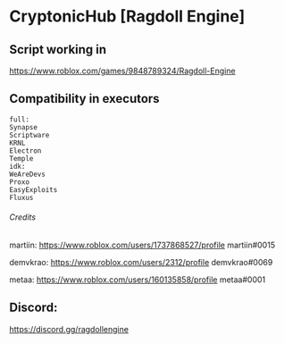 # CryptonicHub [Ragdoll Engine]

## Script working in
https://www.roblox.com/games/9848789324/Ragdoll-Engine

## Compatibility in executors

```
full:
Synapse
Scriptware
KRNL
Electron
Temple
idk:
WeAreDevs
Proxo
EasyExploits
Fluxus
```
###### Credits
martiin:
https://www.roblox.com/users/1737868527/profile
martiin#0015

demvkrao:
https://www.roblox.com/users/2312/profile
demvkrao#0069

metaa:
https://www.roblox.com/users/160135858/profile
metaa#0001

## Discord:

https://discord.gg/ragdollengine
